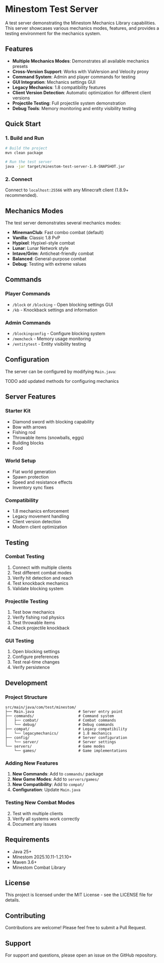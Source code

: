 # Minestom Test Server

A test server demonstrating the Minestom Mechanics Library capabilities. This server showcases various mechanics modes, features, and provides a testing environment for the mechanics system.

## Features

- **Multiple Mechanics Modes**: Demonstrates all available mechanics presets
- **Cross-Version Support**: Works with ViaVersion and Velocity proxy
- **Command System**: Admin and player commands for testing
- **GUI Integration**: Mechanics settings GUI
- **Legacy Mechanics**: 1.8 compatibility features
- **Client Version Detection**: Automatic optimization for different client versions
- **Projectile Testing**: Full projectile system demonstration
- **Debug Tools**: Memory monitoring and entity visibility testing

## Quick Start

### 1. Build and Run

```bash
# Build the project
mvn clean package

# Run the test server
java -jar target/minestom-test-server-1.0-SNAPSHOT.jar
```

### 2. Connect

Connect to `localhost:25566` with any Minecraft client (1.8.9+ recommended).

## Mechanics Modes

The test server demonstrates several mechanics modes:

- **MinemanClub**: Fast combo combat (default)
- **Vanilla**: Classic 1.8 PvP
- **Hypixel**: Hypixel-style combat
- **Lunar**: Lunar Network style
- **Intave/Grim**: Anticheat-friendly combat
- **Balanced**: General-purpose combat
- **Debug**: Testing with extreme values

## Commands

### Player Commands

- `/block` or `/blocking` - Open blocking settings GUI
- `/kb` - Knockback settings and information

### Admin Commands

- `/blockingconfig` - Configure blocking system
- `/memcheck` - Memory usage monitoring
- `/entitytest` - Entity visibility testing

## Configuration

The server can be configured by modifying `Main.java`:

TODO add updated methods for configuring mechanics

## Server Features

### Starter Kit
- Diamond sword with blocking capability
- Bow with arrows
- Fishing rod
- Throwable items (snowballs, eggs)
- Building blocks
- Food

### World Setup
- Flat world generation
- Spawn protection
- Speed and resistance effects
- Inventory sync fixes

### Compatibility
- 1.8 mechanics enforcement
- Legacy movement handling
- Client version detection
- Modern client optimization

## Testing

### Combat Testing
1. Connect with multiple clients
2. Test different combat modes
3. Verify hit detection and reach
4. Test knockback mechanics
5. Validate blocking system

### Projectile Testing
1. Test bow mechanics
2. Verify fishing rod physics
3. Test throwable items
4. Check projectile knockback

### GUI Testing
1. Open blocking settings
2. Configure preferences
3. Test real-time changes
4. Verify persistence

## Development

### Project Structure

```
src/main/java/com/test/minestom/
├── Main.java                    # Server entry point
├── commands/                    # Command system
│   ├── combat/                  # Combat commands
│   └── debug/                   # Debug commands
├── compat/                      # Legacy compatibility
│   └── legacymechanics/         # 1.8 mechanics
├── config/                      # Server configuration
│   └── server/                  # Server settings
└── servers/                     # Game modes
    └── games/                   # Game implementations
```

### Adding New Features

1. **New Commands**: Add to `commands/` package
2. **New Game Modes**: Add to `servers/games/`
3. **New Compatibility**: Add to `compat/`
4. **Configuration**: Update `Main.java`

### Testing New Combat Modes

2. Test with multiple clients
3. Verify all systems work correctly
4. Document any issues

## Requirements

- Java 25+
- Minestom 2025.10.11-1.21.10+
- Maven 3.6+
- Minestom Combat Library

## License

This project is licensed under the MIT License - see the LICENSE file for details.

## Contributing

Contributions are welcome! Please feel free to submit a Pull Request.

## Support

For support and questions, please open an issue on the GitHub repository.
